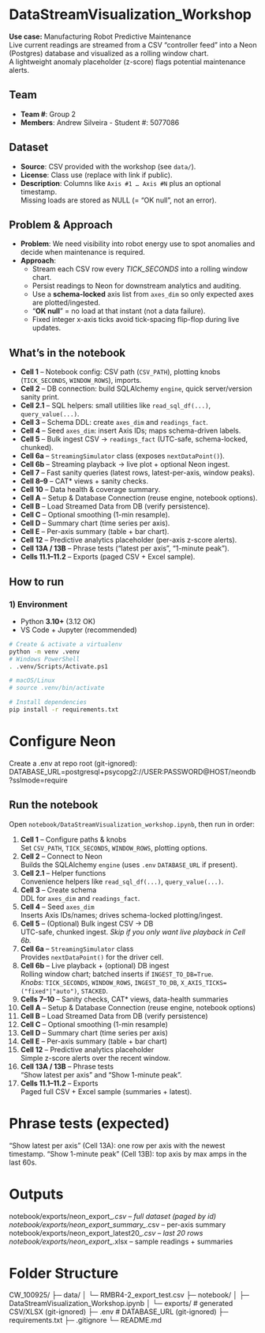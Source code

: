 # DataStreamVisualization_Workshop

**Use case:** Manufacturing Robot Predictive Maintenance  
Live current readings are streamed from a CSV “controller feed” into a Neon (Postgres) database and visualized as a rolling window chart.  
A lightweight anomaly placeholder (z-score) flags potential maintenance alerts.

## Team
- **Team #**: Group 2
- **Members**: Andrew Silveira - Student #: 5077086

## Dataset
- **Source**: CSV provided with the workshop (see `data/`).
- **License**: Class use (replace with link if public).
- **Description**: Columns like `Axis #1 … Axis #N` plus an optional timestamp.  
  Missing loads are stored as NULL (= “OK null”, not an error).

## Problem & Approach
- **Problem**: We need visibility into robot energy use to spot anomalies and decide when maintenance is required.  
- **Approach**:
  - Stream each CSV row every *TICK_SECONDS* into a rolling window chart.
  - Persist readings to Neon for downstream analytics and auditing.
  - Use a **schema-locked** axis list from `axes_dim` so only expected axes are plotted/ingested.
  - “**OK null**” = no load at that instant (not a data failure).
  - Fixed integer x-axis ticks avoid tick-spacing flip-flop during live updates.

## What’s in the notebook
- **Cell 1** – Notebook config: CSV path (`CSV_PATH`), plotting knobs (`TICK_SECONDS`, `WINDOW_ROWS`), imports.  
- **Cell 2** – DB connection: build SQLAlchemy `engine`, quick server/version sanity print.  
- **Cell 2.1** – SQL helpers: small utilities like `read_sql_df(...)`, `query_value(...)`.  
- **Cell 3** – Schema DDL: create `axes_dim` and `readings_fact`.  
- **Cell 4** – Seed `axes_dim`: insert Axis IDs; maps schema-driven labels.  
- **Cell 5** – Bulk ingest CSV → `readings_fact` (UTC-safe, schema-locked, chunked).  
- **Cell 6a** – `StreamingSimulator` class (exposes `nextDataPoint()`).  
- **Cell 6b** – Streaming playback → live plot + optional Neon ingest.  
- **Cell 7** – Fast sanity queries (latest rows, latest-per-axis, window peaks).  
- **Cell 8–9** – CAT* views + sanity checks.  
- **Cell 10** – Data health & coverage summary.  
- **Cell A** – Setup & Database Connection (reuse engine, notebook options).  
- **Cell B** – Load Streamed Data from DB (verify persistence).  
- **Cell C** – Optional smoothing (1-min resample).  
- **Cell D** – Summary chart (time series per axis).  
- **Cell E** – Per-axis summary (table + bar chart).  
- **Cell 12** – Predictive analytics placeholder (per-axis z-score alerts).  
- **Cell 13A / 13B** – Phrase tests (“latest per axis”, “1-minute peak”).  
- **Cells 11.1–11.2** – Exports (paged CSV + Excel sample).  

## How to run

### 1) Environment
- Python **3.10+** (3.12 OK)
- VS Code + Jupyter (recommended)

```bash
# Create & activate a virtualenv
python -m venv .venv
# Windows PowerShell
. .venv/Scripts/Activate.ps1

# macOS/Linux
# source .venv/bin/activate

# Install dependencies
pip install -r requirements.txt
```

# Configure Neon
Create a .env at repo root (git-ignored):
DATABASE_URL=postgresql+psycopg2://USER:PASSWORD@HOST/neondb?sslmode=require

## Run the notebook
Open `notebook/DataStreamVisualization_workshop.ipynb`, then run in order:

1. **Cell 1** – Configure paths & knobs  
   Set `CSV_PATH`, `TICK_SECONDS`, `WINDOW_ROWS`, plotting options.
2. **Cell 2** – Connect to Neon  
   Builds the SQLAlchemy `engine` (uses `.env` `DATABASE_URL` if present).
3. **Cell 2.1** – Helper functions  
   Convenience helpers like `read_sql_df(...)`, `query_value(...)`.
4. **Cell 3** – Create schema  
   DDL for `axes_dim` and `readings_fact`.
5. **Cell 4** – Seed `axes_dim`  
   Inserts Axis IDs/names; drives schema-locked plotting/ingest.
6. **Cell 5** – (Optional) Bulk ingest CSV → DB  
   UTC-safe, chunked ingest. *Skip if you only want live playback in Cell 6b.*
7. **Cell 6a** – `StreamingSimulator` class  
   Provides `nextDataPoint()` for the driver cell.
8. **Cell 6b** – Live playback + (optional) DB ingest  
   Rolling window chart; batched inserts if `INGEST_TO_DB=True`.  
   *Knobs:* `TICK_SECONDS`, `WINDOW_ROWS`, `INGEST_TO_DB`, `X_AXIS_TICKS=("fixed"|"auto")`, `STACKED`.
9. **Cells 7–10** – Sanity checks, CAT* views, data-health summaries
10. **Cell A** – Setup & Database Connection (reuse engine, notebook options)  
11. **Cell B** – Load Streamed Data from DB (verify persistence)  
12. **Cell C** – Optional smoothing (1-min resample)  
13. **Cell D** – Summary chart (time series per axis)  
14. **Cell E** – Per-axis summary (table + bar chart)
15. **Cell 12** – Predictive analytics placeholder  
    Simple z-score alerts over the recent window.
16. **Cell 13A / 13B** – Phrase tests  
    “Show latest per axis” and “Show 1-minute peak”.
17. **Cells 11.1–11.2** – Exports  
    Paged full CSV + Excel sample (summaries + latest).


# Phrase tests (expected)
“Show latest per axis” (Cell 13A): one row per axis with the newest timestamp.
“Show 1-minute peak” (Cell 13B): top axis by max amps in the last 60s.

# Outputs
  notebook/exports/neon_export_*.csv – full dataset (paged by id)
  notebook/exports/neon_export_summary_*.csv – per-axis summary
  notebook/exports/neon_export_latest20_*.csv – last 20 rows
  notebook/exports/neon_export_*.xlsx – sample readings + summaries

# Folder Structure
CW_100925/
├─ data/
│  └─ RMBR4-2_export_test.csv
├─ notebook/
│  ├─ DataStreamVisualization_Workshop.ipynb
│  └─ exports/                 # generated CSV/XLSX (git-ignored)
├─ .env                        # DATABASE_URL (git-ignored)
├─ requirements.txt
├─ .gitignore
└─ README.md
